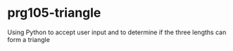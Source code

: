 # prg105-triangle
Using Python to accept user input and to determine if the three lengths can form a triangle
